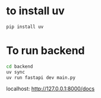 # to install uv
```bash
pip install uv
```

# To run backend
```bash
cd backend
uv sync
uv run fastapi dev main.py
```

localhost: http://127.0.0.1:8000/docs
